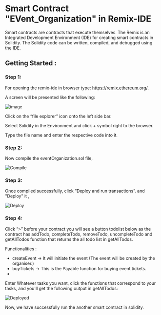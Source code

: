 # Smart Contract "EVent_Organization" in Remix-IDE

Smart contracts are contracts that execute themselves. The Remix is an Integrated Development Environment (IDE) for creating smart contracts in Solidity. The Solidity code can be written, compiled, and debugged using the IDE.

## Getting Started :

### Step 1:

For opening the remix-ide in browser type: https://remix.ethereum.org/.

A screen will be presented like the following:

![image](https://user-images.githubusercontent.com/75573569/182060674-215aa896-cf26-41e7-b484-c249c1033ece.png)

Click on the “file explorer” icon onto the left side bar.

Select Solidity in the Environment and click + symbol right to the browser.

Type the file name and enter the respective code into it.

### Step 2:

Now compile the eventOrganization.sol file,

![Compile](https://user-images.githubusercontent.com/81668653/193433345-d693e0b3-f541-433b-9d90-0b4e946d4405.png)

### Step 3:

Once compiled successfully, click “Deploy and run transactions”. and "Deploy" it ,

![Deploy](https://user-images.githubusercontent.com/81668653/193433354-eb71ca30-6577-4fba-b8f8-07a1a5a4f919.png)

### Step 4:

Click “>” before your contract you will see a button todolist below as the contract has addTodo, completeTodo, removeTodo, uncompleteTodo and getAllTodos function that returns the all todo list in getAllTodos.

Functionalities :

- createEvent -> It will initiate the event (The event will be created by the organiser.)
- buyTickets -> This is the Payable function for buying event tickets.
-

Enter Whatever tasks you want, click the functions that correspond to your tasks, and you'll get the following output in getAllTodos:

![Deployed](https://user-images.githubusercontent.com/81668653/193433422-fc246b10-e016-48f2-93d1-930363584f8b.png)

Now, we have successfully run the another smart contract in solidity.

